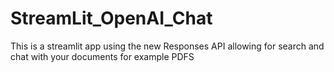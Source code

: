 # StreamLit_OpenAI_Chat
This is a streamlit app using the new Responses API allowing for search and chat with your documents for example PDFS
